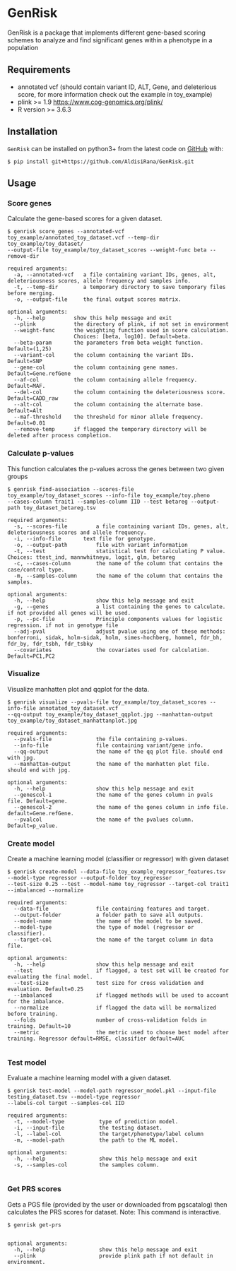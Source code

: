 # GenRisk

GenRisk is a package that implements different gene-based scoring schemes to analyze and find significant genes 
within a phenotype in a population

## Requirements
* annotated vcf (should contain variant ID, ALT, Gene, and deleterious score, for more information check out the example in toy_example)
* plink >= 1.9 https://www.cog-genomics.org/plink/
* R version >= 3.6.3


## Installation
``GenRisk`` can be installed on python3+ from the latest code on [GitHub](https://github.com/AldisiRana/GenRisk) with:

    $ pip install git+https://github.com/AldisiRana/GenRisk.git

## Usage

### Score genes
Calculate the gene-based scores for a given dataset.

    $ genrisk score_genes --annotated-vcf toy_example/annotated_toy_dataset.vcf --temp-dir toy_example/toy_dataset/ 
    --output-file toy_example/toy_dataset_scores --weight-func beta --remove-dir
```
required arguments:
  -a, --annotated-vcf   a file containing variant IDs, genes, alt, deleteriousness scores, allele frequency and samples info.
  -t, --temp-dir        a temporary directory to save temporary files before merging.
  -o, --output-file     the final output scores matrix.

optional arguments:
  -h, --help         show this help message and exit
  --plink            the directory of plink, if not set in environment
  --weight-func      the weighting function used in score calculation.
                     Choices: [beta, log10]. Default=beta.
  --beta-param       the parameters from beta weight function. Default=(1,25)
  --variant-col      the column containing the variant IDs. Default=SNP
  --gene-col         the column containing gene names. Default=Gene.refGene
  --af-col           the column containing allele frequency. Default=MAF.
  --del-col          the column containing the deleteriousness score. Default=CADD_raw
  --alt-col          the column containing the alternate base. Default=Alt
  --maf-threshold    the threshold for minor allele frequency. Default=0.01
  --remove-temp      if flagged the temporary directory will be deleted after process completion.
```

### Calculate p-values
This function calculates the p-values across the genes between two given groups
    
    $ genrisk find-association --scores-file toy_example/toy_dataset_scores --info-file toy_example/toy.pheno 
    --cases-column trait1 --samples-column IID --test betareg --output-path toy_dataset_betareg.tsv
```
required arguments:
  -s, --scores-file         a file containing variant IDs, genes, alt, deleteriousness scores and allele frequency.
  -i, --info-file       text file for genotype.
  -o, --output-path         file with variant information
  -t, --test                statistical test for calculating P value. Choices: ttest_ind, mannwhitneyu, logit, glm, betareg
  -c, --cases-column        the name of the column that contains the case/control type.
  -m, --samples-column      the name of the column that contains the samples.
  
optional arguments:
  -h, --help                show this help message and exit
  -g, --genes               a list containing the genes to calculate. if not provided all genes will be used.
  -p, --pc-file             Principle components values for logistic regression. if not in genotype file
  --adj-pval                adjust pvalue using one of these methods: bonferroni, sidak, holm-sidak, holm, simes-hochberg, hommel, fdr_bh, fdr_by, fdr_tsbh, fdr_tsbky
  --covariates              the covariates used for calculation. Default=PC1,PC2
```

### Visualize
Visualize manhatten plot and qqplot for the data.

    $ genrisk visualize --pvals-file toy_example/toy_dataset_scores --info-file annotated_toy_dataset.vcf
    --qq-output toy_example/toy_dataset_qqplot.jpg --manhattan-output toy_example/toy_dataset_manhattanplot.jpg 

```
required arguments:
  --pvals-file              the file containing p-values.
  --info-file               file containing variant/gene info.
  --qq-output               the name of the qq plot file. should end with jpg.
  --manhattan-output        the name of the manhatten plot file. should end with jpg.

optional arguments:
  -h, --help                show this help message and exit
  --genescol-1              the name of the genes column in pvals file. Default=gene.
  --genescol-2              the name of the genes column in info file. default=Gene.refGene.
  --pvalcol                 the name of the pvalues column. Default=p_value.
```

### Create model
Create a machine learning model (classifier or regressor) with given dataset

    $ genrisk create-model --data-file toy_example_regressor_features.tsv --model-type regressor --output-folder toy_regressor 
    --test-size 0.25 --test --model-name toy_regressor --target-col trait1 --imbalanced --normalize

```
required arguments:
  --data-file               file containing features and target.
  --output-folder           a folder path to save all outputs.
  --model-name              the name of the model to be saved.
  --model-type              the type of model (regressor or classifier).
  --target-col              the name of the target column in data file.

optional arguments:
  -h, --help                show this help message and exit
  --test                    if flagged, a test set will be created for evaluating the final model.
  --test-size               test size for cross validation and evaluation. Default=0.25
  --imbalanced              if flagged methods will be used to account for the imbalance.
  --normalize               if flagged the data will be normalized before training.
  --folds                   number of cross-validation folds in training. Default=10
  --metric                  the metric used to choose best model after training. Regressor default=RMSE, classifier default=AUC
  
```

### Test model
Evaluate a machine learning model with a given dataset.

    $ genrisk test-model --model-path regressor_model.pkl --input-file testing_dataset.tsv --model-type regressor 
    --labels-col target --samples-col IID

```
required arguments:
  -t, --model-type           type of prediction model.
  -i, --input-file           the testing dataset.
  -l, --label-col            the target/phenotype/label column
  -m, --model-path           the path to the ML model.

optional arguments:
  -h, --help                 show this help message and exit
  -s, --samples-col          the samples column.
  
```


### Get PRS scores
Gets a PGS file (provided by the user or downloaded from pgscatalog) then calculates the PRS scores for dataset.
Note: This command is interactive.

    $ genrisk get-prs

```

optional arguments:
  -h, --help                 show this help message and exit
  --plink                    provide plink path if not default in environment.
```
